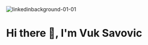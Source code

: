 <img src="https://i.ibb.co/ggqpRWN/linkedinbackground-01-01.png" alt="linkedinbackground-01-01" border="0">

<h1>Hi there 👋, I'm Vuk Savovic</h1>  

<!--
**vucasavovic/vucasavovic** is a ✨ _special_ ✨ repository because its `README.md` (this file) appears on your GitHub profile.

Here are some ideas to get you started:

- 🔭 I’m currently working on ...
- 🌱 I’m currently learning ...
- 👯 I’m looking to collaborate on ...
- 🤔 I’m looking for help with ...
- 💬 Ask me about ...
- 📫 How to reach me: ...
- 😄 Pronouns: ...
- ⚡ Fun fact: ...
-->

